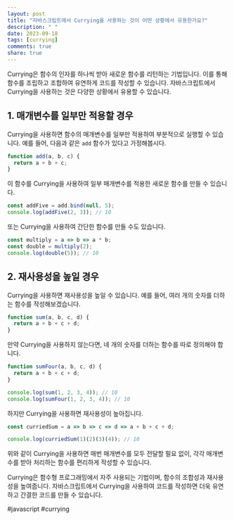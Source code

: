 ```yaml
---
layout: post
title: "자바스크립트에서 Currying을 사용하는 것이 어떤 상황에서 유용한가요?"
description: " "
date: 2023-09-18
tags: [currying]
comments: true
share: true
---
```


Currying은 함수의 인자를 하나씩 받아 새로운 함수를 리턴하는 기법입니다. 이를 통해 함수를 조립하고 조합하여 유연하게 코드를 작성할 수 있습니다. 자바스크립트에서 Currying을 사용하는 것은 다양한 상황에서 유용할 수 있습니다.

## 1. 매개변수를 일부만 적용할 경우

Currying을 사용하면 함수의 매개변수를 일부만 적용하여 부분적으로 실행할 수 있습니다. 예를 들어, 다음과 같은 `add` 함수가 있다고 가정해봅시다.

```javascript
function add(a, b, c) {
  return a + b + c;
}
```

이 함수를 Currying을 사용하여 일부 매개변수를 적용한 새로운 함수를 만들 수 있습니다.

```javascript
const addFive = add.bind(null, 5);
console.log(addFive(2, 3)); // 10
```

또는 Currying을 사용하여 간단한 함수를 만들 수도 있습니다.

```javascript
const multiply = a => b => a * b;
const double = multiply(2);
console.log(double(5)); // 10
```

## 2. 재사용성을 높일 경우

Currying을 사용하면 재사용성을 높일 수 있습니다. 예를 들어, 여러 개의 숫자를 더하는 함수를 작성해보겠습니다.

```javascript
function sum(a, b, c, d) {
  return a + b + c + d;
}
```

만약 Currying을 사용하지 않는다면, 네 개의 숫자를 더하는 함수를 따로 정의해야 합니다.

```javascript
function sumFour(a, b, c, d) {
  return a + b + c + d;
}

console.log(sum(1, 2, 3, 4)); // 10
console.log(sumFour(1, 2, 3, 4)); // 10
```

하지만 Currying을 사용하면 재사용성이 높아집니다.

```javascript
const curriedSum = a => b => c => d => a + b + c + d;

console.log(curriedSum(1)(2)(3)(4)); // 10
```

위와 같이 Currying을 사용하면 매번 매개변수를 모두 전달할 필요 없이, 각각 매개변수를 받아 처리하는 함수를 편리하게 작성할 수 있습니다.

Currying은 함수형 프로그래밍에서 자주 사용되는 기법이며, 함수의 조합성과 재사용성을 높여줍니다. 자바스크립트에서 Currying을 사용하여 코드를 작성하면 더욱 유연하고 간결한 코드를 만들 수 있습니다.

#javascript #currying